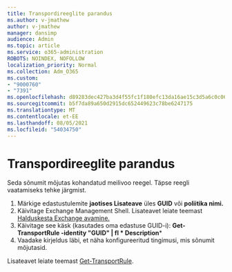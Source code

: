 ```yaml
---
title: Transpordireeglite parandus
ms.author: v-jmathew
author: v-jmathew
manager: dansimp
audience: Admin
ms.topic: article
ms.service: o365-administration
ROBOTS: NOINDEX, NOFOLLOW
localization_priority: Normal
ms.collection: Adm_O365
ms.custom:
- "9000760"
- "7391"
ms.openlocfilehash: d89283dec427ba3d4f55fc1f180efc13da16ae15c3d5a6c0c06a696faa6df7f8
ms.sourcegitcommit: b5f7da89a650d2915dc652449623c78be6247175
ms.translationtype: MT
ms.contentlocale: et-EE
ms.lasthandoff: 08/05/2021
ms.locfileid: "54034750"
---
```

# <a name="fix-transport-rules"></a>Transpordireeglite parandus

Seda sõnumit mõjutas kohandatud meilivoo reegel. Täpse reegli vaatamiseks tehke järgmist.

1. Märkige edastustulemite **jaotises Lisateave** üles **GUID** või **poliitika nimi.**
2. Käivitage Exchange Management Shell. Lisateavet leiate teemast [Halduskesta Exchange avamine.](https://go.microsoft.com/fwlink/?linkid=2101432)
3. Käivitage see käsk (kasutades oma edastuse GUID-i):  **Get-TransportRule -identity "GUID" | fl * Description***
4. Vaadake kirjeldus läbi, et näha konfigureeritud tingimusi, mis sõnumit mõjutasid.

Lisateavet leiate teemast [Get-TransportRule](https://go.microsoft.com/fwlink/?linkid=2101523).
